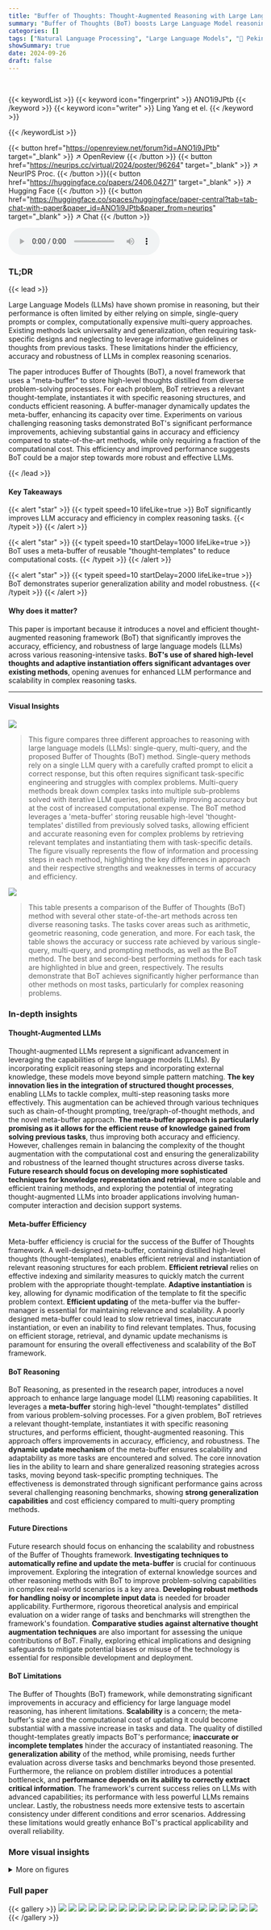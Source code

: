 ```yaml
---
title: "Buffer of Thoughts: Thought-Augmented Reasoning with Large Language Models"
summary: "Buffer of Thoughts (BoT) boosts Large Language Model reasoning by storing and reusing high-level 'thought-templates', achieving significant accuracy and efficiency gains across diverse tasks."
categories: []
tags: ["Natural Language Processing", "Large Language Models", "🏢 Peking University",]
showSummary: true
date: 2024-09-26
draft: false
---
```


<br>

{{< keywordList >}}
{{< keyword icon="fingerprint" >}} ANO1i9JPtb {{< /keyword >}}
{{< keyword icon="writer" >}} Ling Yang et el. {{< /keyword >}}
 
{{< /keywordList >}}

{{< button href="https://openreview.net/forum?id=ANO1i9JPtb" target="_blank" >}}
↗ OpenReview
{{< /button >}}
{{< button href="https://neurips.cc/virtual/2024/poster/96264" target="_blank" >}}
↗ NeurIPS Proc.
{{< /button >}}{{< button href="https://huggingface.co/papers/2406.04271" target="_blank" >}}
↗ Hugging Face
{{< /button >}}
{{< button href="https://huggingface.co/spaces/huggingface/paper-central?tab=tab-chat-with-paper&paper_id=ANO1i9JPtb&paper_from=neurips" target="_blank" >}}
↗ Chat
{{< /button >}}



<audio controls>
    <source src="https://ai-paper-reviewer.com/ANO1i9JPtb/podcast.wav" type="audio/wav">
    Your browser does not support the audio element.
</audio>


### TL;DR


{{< lead >}}

Large Language Models (LLMs) have shown promise in reasoning, but their performance is often limited by either relying on simple, single-query prompts or complex, computationally expensive multi-query approaches.  Existing methods lack universality and generalization, often requiring task-specific designs and neglecting to leverage informative guidelines or thoughts from previous tasks. These limitations hinder the efficiency, accuracy and robustness of LLMs in complex reasoning scenarios.

The paper introduces Buffer of Thoughts (BoT), a novel framework that uses a "meta-buffer" to store high-level thoughts distilled from diverse problem-solving processes. For each problem, BoT retrieves a relevant thought-template, instantiates it with specific reasoning structures, and conducts efficient reasoning.  A buffer-manager dynamically updates the meta-buffer, enhancing its capacity over time.  Experiments on various challenging reasoning tasks demonstrated BoT's significant performance improvements, achieving substantial gains in accuracy and efficiency compared to state-of-the-art methods, while only requiring a fraction of the computational cost. This efficiency and improved performance suggests BoT could be a major step towards more robust and effective LLMs.

{{< /lead >}}


#### Key Takeaways

{{< alert "star" >}}
{{< typeit speed=10 lifeLike=true >}} BoT significantly improves LLM accuracy and efficiency in complex reasoning tasks. {{< /typeit >}}
{{< /alert >}}

{{< alert "star" >}}
{{< typeit speed=10 startDelay=1000 lifeLike=true >}} BoT uses a meta-buffer of reusable "thought-templates" to reduce computational costs. {{< /typeit >}}
{{< /alert >}}

{{< alert "star" >}}
{{< typeit speed=10 startDelay=2000 lifeLike=true >}} BoT demonstrates superior generalization ability and model robustness. {{< /typeit >}}
{{< /alert >}}

#### Why does it matter?
This paper is important because it introduces a novel and efficient thought-augmented reasoning framework (BoT) that significantly improves the accuracy, efficiency, and robustness of large language models (LLMs) across various reasoning-intensive tasks.  **BoT's use of shared high-level thoughts and adaptive instantiation offers significant advantages over existing methods**, opening avenues for enhanced LLM performance and scalability in complex reasoning tasks.

------
#### Visual Insights



![](https://ai-paper-reviewer.com/ANO1i9JPtb/figures_1_1.jpg)

> This figure compares three different approaches to reasoning with large language models (LLMs): single-query, multi-query, and the proposed Buffer of Thoughts (BoT) method.  Single-query methods rely on a single LLM query with a carefully crafted prompt to elicit a correct response, but this often requires significant task-specific engineering and struggles with complex problems.  Multi-query methods break down complex tasks into multiple sub-problems solved with iterative LLM queries, potentially improving accuracy but at the cost of increased computational expense.  The BoT method leverages a 'meta-buffer' storing reusable high-level 'thought-templates' distilled from previously solved tasks, allowing efficient and accurate reasoning even for complex problems by retrieving relevant templates and instantiating them with task-specific details.  The figure visually represents the flow of information and processing steps in each method, highlighting the key differences in approach and their respective strengths and weaknesses in terms of accuracy and efficiency.





![](https://ai-paper-reviewer.com/ANO1i9JPtb/tables_6_1.jpg)

> This table presents a comparison of the Buffer of Thoughts (BoT) method with several other state-of-the-art methods across ten diverse reasoning tasks.  The tasks cover areas such as arithmetic, geometric reasoning, code generation, and more. For each task, the table shows the accuracy or success rate achieved by various single-query, multi-query, and prompting methods, as well as the BoT method.  The best and second-best performing methods for each task are highlighted in blue and green, respectively. The results demonstrate that BoT achieves significantly higher performance than other methods on most tasks, particularly for complex reasoning problems.





### In-depth insights


#### Thought-Augmented LLMs
Thought-augmented LLMs represent a significant advancement in leveraging the capabilities of large language models (LLMs). By incorporating explicit reasoning steps and incorporating external knowledge, these models move beyond simple pattern matching.  **The key innovation lies in the integration of structured thought processes**, enabling LLMs to tackle complex, multi-step reasoning tasks more effectively. This augmentation can be achieved through various techniques such as chain-of-thought prompting, tree/graph-of-thought methods, and the novel meta-buffer approach.  **The meta-buffer approach is particularly promising as it allows for the efficient reuse of knowledge gained from solving previous tasks**, thus improving both accuracy and efficiency.  However, challenges remain in balancing the complexity of the thought augmentation with the computational cost and ensuring the generalizability and robustness of the learned thought structures across diverse tasks. **Future research should focus on developing more sophisticated techniques for knowledge representation and retrieval**, more scalable and efficient training methods, and exploring the potential of integrating thought-augmented LLMs into broader applications involving human-computer interaction and decision support systems.

#### Meta-buffer Efficiency
Meta-buffer efficiency is crucial for the success of the Buffer of Thoughts framework.  A well-designed meta-buffer, containing distilled high-level thoughts (thought-templates), enables efficient retrieval and instantiation of relevant reasoning structures for each problem. **Efficient retrieval** relies on effective indexing and similarity measures to quickly match the current problem with the appropriate thought-template.  **Adaptive instantiation** is key, allowing for dynamic modification of the template to fit the specific problem context.  **Efficient updating** of the meta-buffer via the buffer-manager is essential for maintaining relevance and scalability.  A poorly designed meta-buffer could lead to slow retrieval times, inaccurate instantiation, or even an inability to find relevant templates. Thus, focusing on efficient storage, retrieval, and dynamic update mechanisms is paramount for ensuring the overall effectiveness and scalability of the BoT framework.

#### BoT Reasoning
BoT Reasoning, as presented in the research paper, introduces a novel approach to enhance large language model (LLM) reasoning capabilities.  It leverages a **meta-buffer** storing high-level "thought-templates" distilled from various problem-solving processes.  For a given problem, BoT retrieves a relevant thought-template, instantiates it with specific reasoning structures, and performs efficient, thought-augmented reasoning. This approach offers improvements in accuracy, efficiency, and robustness. The **dynamic update mechanism** of the meta-buffer ensures scalability and adaptability as more tasks are encountered and solved.  The core innovation lies in the ability to learn and share generalized reasoning strategies across tasks, moving beyond task-specific prompting techniques.  The effectiveness is demonstrated through significant performance gains across several challenging reasoning benchmarks, showing **strong generalization capabilities** and cost efficiency compared to multi-query prompting methods.

#### Future Directions
Future research should focus on enhancing the scalability and robustness of the Buffer of Thoughts framework.  **Investigating techniques to automatically refine and update the meta-buffer** is crucial for continuous improvement.  Exploring the integration of external knowledge sources and other reasoning methods with BoT to improve problem-solving capabilities in complex real-world scenarios is a key area.  **Developing robust methods for handling noisy or incomplete input data** is needed for broader applicability.  Furthermore, rigorous theoretical analysis and empirical evaluation on a wider range of tasks and benchmarks will strengthen the framework's foundation.  **Comparative studies against alternative thought augmentation techniques** are also important for assessing the unique contributions of BoT.  Finally, exploring ethical implications and designing safeguards to mitigate potential biases or misuse of the technology is essential for responsible development and deployment.

#### BoT Limitations
The Buffer of Thoughts (BoT) framework, while demonstrating significant improvements in accuracy and efficiency for large language model reasoning, has inherent limitations.  **Scalability** is a concern; the meta-buffer's size and the computational cost of updating it could become substantial with a massive increase in tasks and data.  The quality of distilled thought-templates greatly impacts BoT's performance; **inaccurate or incomplete templates** hinder the accuracy of instantiated reasoning.  The **generalization ability** of the method, while promising, needs further evaluation across diverse tasks and benchmarks beyond those presented.  Furthermore, the reliance on problem distiller introduces a potential bottleneck, and **performance depends on its ability to correctly extract critical information**. The framework's current success relies on LLMs with advanced capabilities; its performance with less powerful LLMs remains unclear. Lastly, the robustness needs more extensive tests to ascertain consistency under different conditions and error scenarios.  Addressing these limitations would greatly enhance BoT's practical applicability and overall reliability.


### More visual insights

<details>
<summary>More on figures
</summary>


![](https://ai-paper-reviewer.com/ANO1i9JPtb/figures_3_1.jpg)

> This figure illustrates the Buffer of Thoughts (BoT) reasoning process, comparing it to traditional Chain-of-Thought and Plan-and-Solve methods.  It highlights the key steps: problem distillation (extracting relevant information), thought retrieval (selecting an appropriate thought template from the meta-buffer), and instantiated reasoning (adapting the template to solve the specific problem). The use of a meta-buffer to store reusable high-level thought-templates is emphasized, showcasing how BoT improves efficiency and accuracy by leveraging previously learned problem-solving strategies.  The figure uses color-coding (orange for thought templates, blue for instantiated thoughts) to visually distinguish the different stages of the process.  An example problem is shown to demonstrate the workflow.


![](https://ai-paper-reviewer.com/ANO1i9JPtb/figures_7_1.jpg)

> This figure compares the inference time of different prompting methods across three benchmark tasks: Game of 24, MGSM, and Checkmate-in-One. The methods compared are: Buffer of Thoughts (Ours), GPT-4, GPT-4+CoT, Expert Prompting, PAL, and ToT. The y-axis represents the logarithmic inference time in seconds, and the x-axis represents the benchmark task. The figure shows that Buffer of Thoughts has comparable inference times to single-query methods (Expert Prompting and PAL) and significantly faster times than multi-query methods (ToT).


![](https://ai-paper-reviewer.com/ANO1i9JPtb/figures_7_2.jpg)

> This figure compares the robustness of different prompting methods, including the proposed Buffer of Thoughts (BoT), across various reasoning benchmarks. Robustness is measured as the average success rate over multiple runs.  The BoT demonstrates superior robustness, consistently outperforming other methods across all benchmarks. This highlights the method's ability to handle variations and uncertainties in problem solving.


![](https://ai-paper-reviewer.com/ANO1i9JPtb/figures_8_1.jpg)

> This figure illustrates how the Buffer of Thoughts (BoT) method works.  It shows a comparison of different reasoning processes, highlighting how BoT leverages a 'thought-augmented reasoning' approach.  The process begins with an input problem, which is distilled to extract key information.  A relevant 'thought-template' (highlighted in orange) is then retrieved from the meta-buffer, a library of high-level thoughts.  This template is instantiated with task-specific reasoning structures (blue), leading to a solution.  The figure emphasizes the key components of BoT: the problem distiller, thought retrieval, instantiated reasoning, and the meta-buffer itself, showing how they work together to solve complex reasoning problems.


![](https://ai-paper-reviewer.com/ANO1i9JPtb/figures_8_2.jpg)

> This figure shows the accuracy of Llama-3-8B and Llama-3-70B language models, both with and without the Buffer of Thoughts (BoT) method, on three challenging reasoning tasks: Game of 24, Word list sorting, and Checkmate-in-One.  The results demonstrate that BoT significantly improves the accuracy of the smaller Llama-3-8B model, even surpassing the performance of the larger Llama-3-70B model in some cases.  This highlights BoT's ability to improve the efficiency of language models by leveraging shared knowledge across tasks, thus reducing the need for extremely large models.


![](https://ai-paper-reviewer.com/ANO1i9JPtb/figures_9_1.jpg)

> This figure shows the results of an ablation study on the impact of the buffer-manager component of the Buffer of Thoughts (BoT) model.  The study compares the accuracy of the BoT model with and without the buffer-manager across four different reasoning tasks, using two large language models (LLMs), Llama3-70B and GPT-4, as base models. The x-axis represents the four rounds of the experiment, and the y-axis represents the accuracy achieved in each round. The lines represent the accuracy of BoT+GPT4 with the buffer-manager and BoT+GPT4 without the buffer-manager. The results demonstrate that the buffer-manager significantly improves the accuracy of the BoT model, especially in later rounds.


![](https://ai-paper-reviewer.com/ANO1i9JPtb/figures_13_1.jpg)

> This figure shows the results of an ablation study where the problem-distiller component of the Buffer of Thoughts (BoT) model was removed.  The experiment was conducted on four benchmark tasks (Game of 24, Word list sorting, Checkmate-in-One, and MGSM) using two different base language models: Llama3-70B and GPT-4. The bar chart displays the accuracy achieved by the BoT model with and without the problem-distiller for each benchmark and language model. The results demonstrate the impact of the problem-distiller on model performance, particularly for more complex reasoning tasks.


![](https://ai-paper-reviewer.com/ANO1i9JPtb/figures_13_2.jpg)

> This ablation study investigates the impact of removing the meta-buffer component from the Buffer of Thoughts (BoT) model.  The figure displays accuracy results across four different benchmarks (Game of 24, Word list sorting, Checkmate-in-One, MGSM) using two different base LLMs (Llama3-70B and GPT-4). The results demonstrate the significant improvement in accuracy provided by the meta-buffer across all benchmarks and both LLMs.  The differences in accuracy between models with and without the meta-buffer highlight its crucial role in the BoT's overall performance.  The larger difference between the models in the Checkmate-in-One benchmark is especially noteworthy, indicating the meta-buffer's increased importance for more complex reasoning tasks.


![](https://ai-paper-reviewer.com/ANO1i9JPtb/figures_14_1.jpg)

> This figure compares the inference time of the Buffer of Thoughts method with several other baseline methods across various benchmarks.  It shows that Buffer of Thoughts achieves a comparable inference time to single-query methods while significantly outperforming multi-query methods.  The logarithmic scale is used to better visualize the differences in time across the different methods.  The benchmarks listed allow for a cross-comparison of the model performance.


![](https://ai-paper-reviewer.com/ANO1i9JPtb/figures_17_1.jpg)

> This figure illustrates the thought-augmented reasoning process of Buffer of Thoughts. It compares three different reasoning methods: Chain-of-Thought, Plan-and-Solve, and Buffer of Thoughts. The figure shows how Buffer of Thoughts uses a meta-buffer to store high-level thoughts and retrieves a relevant thought-template for each problem. The thought-template is then instantiated with specific reasoning structures to conduct efficient reasoning. The figure highlights that Buffer of Thoughts enables large language models to tackle complex reasoning tasks more effectively by leveraging informative historical reasoning structures and eliminating the need to build reasoning structures from scratch. 


![](https://ai-paper-reviewer.com/ANO1i9JPtb/figures_18_1.jpg)

> This figure compares three different reasoning methods used with large language models (LLMs): single-query, multi-query, and the authors' proposed Buffer of Thoughts (BoT) method.  Single-query methods rely on a single prompt to obtain an answer, while multi-query methods iteratively refine the answer through multiple prompts. The BoT method uses a meta-buffer to store high-level thoughts derived from previous problem-solving, allowing for more efficient and accurate reasoning on new problems.


</details>






### Full paper

{{< gallery >}}
<img src="https://ai-paper-reviewer.com/ANO1i9JPtb/1.png" class="grid-w50 md:grid-w33 xl:grid-w25" />
<img src="https://ai-paper-reviewer.com/ANO1i9JPtb/2.png" class="grid-w50 md:grid-w33 xl:grid-w25" />
<img src="https://ai-paper-reviewer.com/ANO1i9JPtb/3.png" class="grid-w50 md:grid-w33 xl:grid-w25" />
<img src="https://ai-paper-reviewer.com/ANO1i9JPtb/4.png" class="grid-w50 md:grid-w33 xl:grid-w25" />
<img src="https://ai-paper-reviewer.com/ANO1i9JPtb/5.png" class="grid-w50 md:grid-w33 xl:grid-w25" />
<img src="https://ai-paper-reviewer.com/ANO1i9JPtb/6.png" class="grid-w50 md:grid-w33 xl:grid-w25" />
<img src="https://ai-paper-reviewer.com/ANO1i9JPtb/7.png" class="grid-w50 md:grid-w33 xl:grid-w25" />
<img src="https://ai-paper-reviewer.com/ANO1i9JPtb/8.png" class="grid-w50 md:grid-w33 xl:grid-w25" />
<img src="https://ai-paper-reviewer.com/ANO1i9JPtb/9.png" class="grid-w50 md:grid-w33 xl:grid-w25" />
<img src="https://ai-paper-reviewer.com/ANO1i9JPtb/10.png" class="grid-w50 md:grid-w33 xl:grid-w25" />
<img src="https://ai-paper-reviewer.com/ANO1i9JPtb/11.png" class="grid-w50 md:grid-w33 xl:grid-w25" />
<img src="https://ai-paper-reviewer.com/ANO1i9JPtb/12.png" class="grid-w50 md:grid-w33 xl:grid-w25" />
<img src="https://ai-paper-reviewer.com/ANO1i9JPtb/13.png" class="grid-w50 md:grid-w33 xl:grid-w25" />
<img src="https://ai-paper-reviewer.com/ANO1i9JPtb/14.png" class="grid-w50 md:grid-w33 xl:grid-w25" />
<img src="https://ai-paper-reviewer.com/ANO1i9JPtb/15.png" class="grid-w50 md:grid-w33 xl:grid-w25" />
<img src="https://ai-paper-reviewer.com/ANO1i9JPtb/16.png" class="grid-w50 md:grid-w33 xl:grid-w25" />
<img src="https://ai-paper-reviewer.com/ANO1i9JPtb/17.png" class="grid-w50 md:grid-w33 xl:grid-w25" />
<img src="https://ai-paper-reviewer.com/ANO1i9JPtb/18.png" class="grid-w50 md:grid-w33 xl:grid-w25" />
<img src="https://ai-paper-reviewer.com/ANO1i9JPtb/19.png" class="grid-w50 md:grid-w33 xl:grid-w25" />
<img src="https://ai-paper-reviewer.com/ANO1i9JPtb/20.png" class="grid-w50 md:grid-w33 xl:grid-w25" />
{{< /gallery >}}